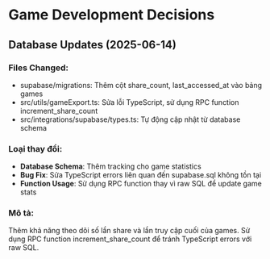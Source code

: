 
# Game Development Decisions

## Database Updates (2025-06-14)

### Files Changed:
- supabase/migrations: Thêm cột share_count, last_accessed_at vào bảng games
- src/utils/gameExport.ts: Sửa lỗi TypeScript, sử dụng RPC function increment_share_count
- src/integrations/supabase/types.ts: Tự động cập nhật từ database schema

### Loại thay đổi:
- **Database Schema**: Thêm tracking cho game statistics
- **Bug Fix**: Sửa TypeScript errors liên quan đến supabase.sql không tồn tại
- **Function Usage**: Sử dụng RPC function thay vì raw SQL để update game stats

### Mô tả:
Thêm khả năng theo dõi số lần share và lần truy cập cuối của games. Sử dụng RPC function increment_share_count để tránh TypeScript errors với raw SQL.
